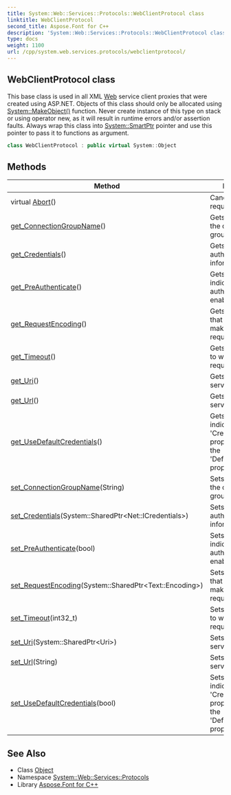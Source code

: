 ```yaml
---
title: System::Web::Services::Protocols::WebClientProtocol class
linktitle: WebClientProtocol
second_title: Aspose.Font for C++
description: 'System::Web::Services::Protocols::WebClientProtocol class. This base class is used in all XML Web service client proxies that were created using ASP.NET. Objects of this class should only be allocated using System::MakeObject() function. Never create instance of this type on stack or using operator new, as it will result in runtime errors and/or assertion faults. Always wrap this class into System::SmartPtr pointer and use this pointer to pass it to functions as argument in C++.'
type: docs
weight: 1100
url: /cpp/system.web.services.protocols/webclientprotocol/
---
```

## WebClientProtocol class


This base class is used in all XML [Web](../../system.web/) service client proxies that were created using ASP.NET. Objects of this class should only be allocated using [System::MakeObject()](../../system/makeobject/) function. Never create instance of this type on stack or using operator new, as it will result in runtime errors and/or assertion faults. Always wrap this class into [System::SmartPtr](../../system/smartptr/) pointer and use this pointer to pass it to functions as argument.

```cpp
class WebClientProtocol : public virtual System::Object
```

## Methods

| Method | Description |
| --- | --- |
| virtual [Abort](./abort/)() | Cancels the request. |
| [get_ConnectionGroupName](./get_connectiongroupname/)() | Gets the name of the connection group. |
| [get_Credentials](./get_credentials/)() | Gets the authentication information. |
| [get_PreAuthenticate](./get_preauthenticate/)() | Gets a value that indicates if pre-authentication is enabled. |
| [get_RequestEncoding](./get_requestencoding/)() | Gets the encoding that is used to make the client requests. |
| [get_Timeout](./get_timeout/)() | Gets the timespan to wait before the request times out. |
| [get_Uri](./get_uri/)() | Gets the XML [Web](../../system.web/) service URI. |
| [get_Url](./get_url/)() | Gets the XML [Web](../../system.web/) service URL. |
| [get_UseDefaultCredentials](./get_usedefaultcredentials/)() | Gets a value that indicates if the 'Credential' property is equal to the 'DefaultCredentials' property. |
| [set_ConnectionGroupName](./set_connectiongroupname/)(String) | Sets the name of the connection group. |
| [set_Credentials](./set_credentials/)(System::SharedPtr\<Net::ICredentials\>) | Sets the authentication information. |
| [set_PreAuthenticate](./set_preauthenticate/)(bool) | Sets a value that indicates if pre-authentication is enabled. |
| [set_RequestEncoding](./set_requestencoding/)(System::SharedPtr\<Text::Encoding\>) | Sets the encoding that is used to make the client requests. |
| [set_Timeout](./set_timeout/)(int32_t) | Sets the timespan to wait before the request times out. |
| [set_Uri](./set_uri/)(System::SharedPtr\<Uri\>) | Sets the XML [Web](../../system.web/) service URI. |
| [set_Url](./set_url/)(String) | Sets the XML [Web](../../system.web/) service URL. |
| [set_UseDefaultCredentials](./set_usedefaultcredentials/)(bool) | Sets a value that indicates if the 'Credential' property is equal to the 'DefaultCredentials' property. |
## See Also

* Class [Object](../../system/object/)
* Namespace [System::Web::Services::Protocols](../)
* Library [Aspose.Font for C++](../../)
